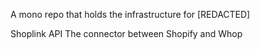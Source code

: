 A mono repo that holds the infrastructure for [REDACTED]

Shoplink API
  The connector between Shopify and Whop
